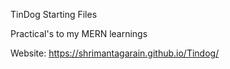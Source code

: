 TinDog Starting Files

Practical's to my MERN learnings

Website: https://shrimantagarain.github.io/Tindog/
